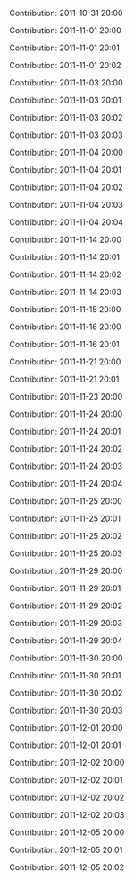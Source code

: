 Contribution: 2011-10-31 20:00

Contribution: 2011-11-01 20:00

Contribution: 2011-11-01 20:01

Contribution: 2011-11-01 20:02

Contribution: 2011-11-03 20:00

Contribution: 2011-11-03 20:01

Contribution: 2011-11-03 20:02

Contribution: 2011-11-03 20:03

Contribution: 2011-11-04 20:00

Contribution: 2011-11-04 20:01

Contribution: 2011-11-04 20:02

Contribution: 2011-11-04 20:03

Contribution: 2011-11-04 20:04

Contribution: 2011-11-14 20:00

Contribution: 2011-11-14 20:01

Contribution: 2011-11-14 20:02

Contribution: 2011-11-14 20:03

Contribution: 2011-11-15 20:00

Contribution: 2011-11-16 20:00

Contribution: 2011-11-16 20:01

Contribution: 2011-11-21 20:00

Contribution: 2011-11-21 20:01

Contribution: 2011-11-23 20:00

Contribution: 2011-11-24 20:00

Contribution: 2011-11-24 20:01

Contribution: 2011-11-24 20:02

Contribution: 2011-11-24 20:03

Contribution: 2011-11-24 20:04

Contribution: 2011-11-25 20:00

Contribution: 2011-11-25 20:01

Contribution: 2011-11-25 20:02

Contribution: 2011-11-25 20:03

Contribution: 2011-11-29 20:00

Contribution: 2011-11-29 20:01

Contribution: 2011-11-29 20:02

Contribution: 2011-11-29 20:03

Contribution: 2011-11-29 20:04

Contribution: 2011-11-30 20:00

Contribution: 2011-11-30 20:01

Contribution: 2011-11-30 20:02

Contribution: 2011-11-30 20:03

Contribution: 2011-12-01 20:00

Contribution: 2011-12-01 20:01

Contribution: 2011-12-02 20:00

Contribution: 2011-12-02 20:01

Contribution: 2011-12-02 20:02

Contribution: 2011-12-02 20:03

Contribution: 2011-12-05 20:00

Contribution: 2011-12-05 20:01

Contribution: 2011-12-05 20:02

